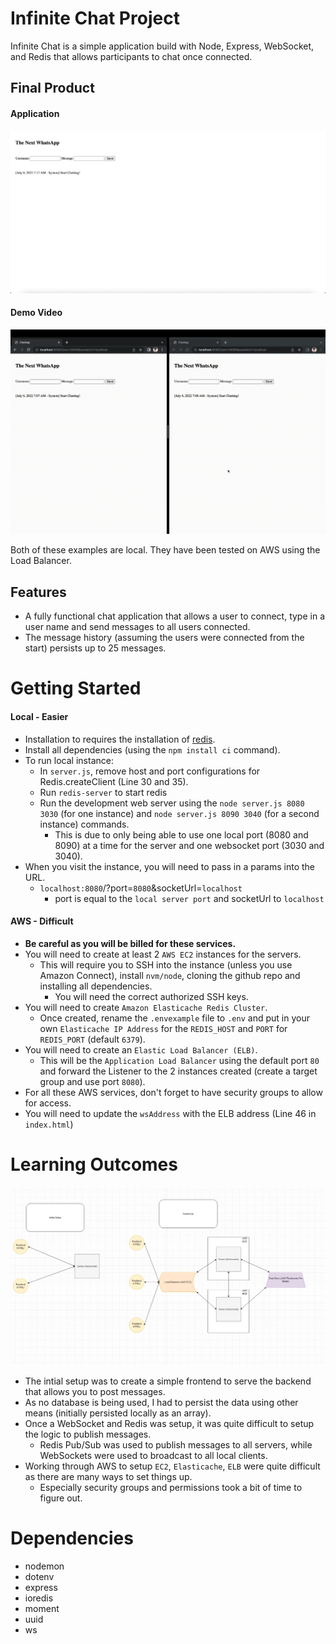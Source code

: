 # Infinite Chat Project

Infinite Chat is a simple application build with Node, Express, WebSocket, and Redis that allows participants to chat once connected.

## Final Product

#### Application

!["Home Page"](./public/images/Home%20Page.jpg)

#### Demo Video

![Dashboard](./public/images/Demo%20Vid.gif)

Both of these examples are local. They have been tested on AWS using the Load Balancer.

## Features

-   A fully functional chat application that allows a user to connect, type in a user name and send messages to all users connected.
-   The message history (assuming the users were connected from the start) persists up to 25 messages.

# Getting Started

#### Local - Easier

-   Installation to requires the installation of [redis](https://redis.io/docs/getting-started/installation/).
-   Install all dependencies (using the `npm install ci` command).
-   To run local instance:
    -   In `server.js`, remove host and port configurations for Redis.createClient (Line 30 and 35).
    -   Run `redis-server` to start redis
    -   Run the development web server using the `node server.js 8080 3030` (for one instance) and `node server.js 8090 3040` (for a second instance) commands.
        -   This is due to only being able to use one local port (8080 and 8090) at a time for the server and one websocket port (3030 and 3040).
-   When you visit the instance, you will need to pass in a params into the URL.
    -   `localhost:8080`/?port=`8080`&socketUrl=`localhost`
        -   port is equal to the `local server port` and socketUrl to `localhost`

#### AWS - Difficult

-   **Be careful as you will be billed for these services.**
-   You will need to create at least 2 `AWS EC2` instances for the servers.
    -   This will require you to SSH into the instance (unless you use Amazon Connect), install `nvm/node`, cloning the github repo and installing all dependencies.
        -   You will need the correct authorized SSH keys.
-   You will need to create `Amazon Elasticache Redis Cluster`.
    -   Once created, rename the `.envexample` file to `.env` and put in your own `Elasticache IP Address` for the `REDIS_HOST` and `PORT` for `REDIS_PORT` (default `6379`).
-   You will need to create an `Elastic Load Balancer (ELB)`.
    -   This will be the `Application Load Balancer` using the default port `80` and forward the Listener to the 2 instances created (create a target group and use port `8080`).
-   For all these AWS services, don't forget to have security groups to allow for access.
-   You will need to update the `wsAddress` with the ELB address (Line 46 in `index.html`)

# Learning Outcomes

![Dashboard](./public/images/Scalable%20Chat%20App%20Design.PNG)

-   The intial setup was to create a simple frontend to serve the backend that allows you to post messages.
-   As no database is being used, I had to persist the data using other means (initially persisted locally as an array).
-   Once a WebSocket and Redis was setup, it was quite difficult to setup the logic to publish messages.
    -   Redis Pub/Sub was used to publish messages to all servers, while WebSockets were used to broadcast to all local clients.
-   Working through AWS to setup `EC2`, `Elasticache`, `ELB` were quite difficult as there are many ways to set things up.
    -   Especially security groups and permissions took a bit of time to figure out.

# Dependencies

-   nodemon
-   dotenv
-   express
-   ioredis
-   moment
-   uuid
-   ws
